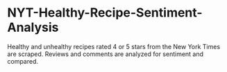 # NYT-Healthy-Recipe-Sentiment-Analysis
Healthy and unhealthy recipes rated 4 or 5 stars from the New York Times are scraped. Reviews and comments are analyzed for sentiment and compared.
